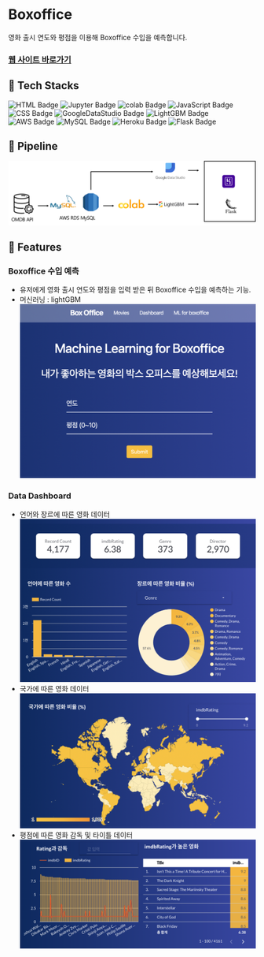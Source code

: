 # Boxoffice
영화 출시 연도와 평점을 이용해 Boxoffice 수입을 예측합니다.

### [웹 사이트 바로가기](http://boxoffice-ai.herokuapp.com/)


## 📌 Tech Stacks
![HTML Badge](https://img.shields.io/badge/HTML-E34F26?style=for-the-badge&logo=HTML5&logoColor=white) ![Jupyter Badge](https://img.shields.io/badge/Jupyter-F37626?style=for-the-badge&logo=Jupyter&logoColor=white) ![colab Badge](https://img.shields.io/badge/Colab-F9AB00?style=for-the-badge&logo=Google-colab&logoColor=white) ![JavaScript Badge](https://img.shields.io/badge/JavaScript-F7DF1E?style=for-the-badge&logo=JavaScript&logoColor=white) ![CSS Badge](https://img.shields.io/badge/CSS-1572B6?style=for-the-badge&logo=CSS3&logoColor=white) ![GoogleDataStudio Badge](https://img.shields.io/badge/Google_Data_Studio-4285F4?style=for-the-badge&logo=Google&logoColor=white) ![LightGBM Badge](https://img.shields.io/badge/LightGBM-1B95D0?style=for-the-badge&logoColor=white) ![AWS Badge](https://img.shields.io/badge/AWS-232F3E?style=for-the-badge&logo=Amazon-aws&logoColor=white) ![MySQL Badge](https://img.shields.io/badge/MySQL-4479A1?style=for-the-badge&logo=MySQL&logoColor=white) ![Heroku Badge](https://img.shields.io/badge/Heroku-430098?style=for-the-badge&logo=Heroku&logoColor=white) ![Flask Badge](https://img.shields.io/badge/Flask-000000?style=for-the-badge&logo=Flask&logoColor=white)

## 📌 Pipeline
![pipeline](https://github.com/DAWUNHAN/boxOffice/blob/master/static/img/pipeline.png?raw=true)

## 📌 Features
### Boxoffice 수입 예측
- 유저에게 영화 출시 연도와 평점을 입력 받은 뒤 Boxoffice 수입을 예측하는 기능.
- 머신러닝 : lightGBM
![ml](https://github.com/DAWUNHAN/boxOffice/blob/master/static/img/ml.png?raw=true)

### Data Dashboard
- 언어와 장르에 따른 영화 데이터
![dashboard1](https://github.com/DAWUNHAN/boxOffice/blob/master/static/img/dashboard1.png?raw=true)
- 국가에 따른 영화 데이터 
![dashboard2](https://github.com/DAWUNHAN/boxOffice/blob/master/static/img/dashboard2.png?raw=true)
- 평점에 따른 영화 감독 및 타이틀 데이터
![dashboard3](https://github.com/DAWUNHAN/boxOffice/blob/master/static/img/dashboard3.png?raw=true)


